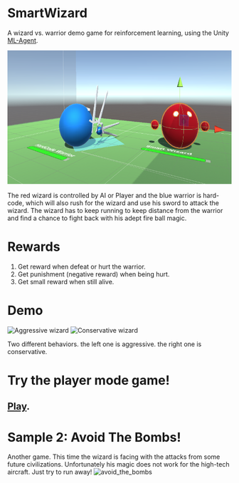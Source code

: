 # SmartWizard
A wizard vs. warrior demo game for reinforcement learning, using the Unity [ML-Agent](https://github.com/Unity-Technologies/ml-agents).

<img src="https://github.com/bugtheta/SmartWizard/blob/master/Screenshots/figure_0.png" height="300">

The red wizard is controlled by AI or Player and the blue warrior is hard-code, which will also rush for the wizard and use his sword to attack the wizard. The wizard has to keep running to keep distance from the warrior and find a chance to fight back with his adept fire ball magic.

# Rewards
1. Get reward when defeat or hurt the warrior.
2. Get punishment (negative reward) when being hurt.
3. Get small reward when still alive.

# Demo

<img src="https://github.com/bugtheta/SmartWizard/blob/master/Screenshots/%C2%A0aggressive_wizard.gif" height="200" title="Aggressive wizard"> <img src="https://github.com/bugtheta/SmartWizard/blob/master/Screenshots/%C2%A0conservative_wizard.gif" height="200" title="Conservative wizard">

Two different behaviors. the left one is aggressive. the right one is conservative.


# Try the player mode game!
## [Play](https://bugtheta.github.io/SmartWizard/).


# Sample 2: Avoid The Bombs!
Another game. 
This time the wizard is facing with the attacks from some future civilizations. Unfortunately his magic does not work for the high-tech aircraft. Just try to run away!
![avoid_the_bombs](https://github.com/bugtheta/SmartWizard/blob/master/Screenshots/%C2%A0avoid_the_bombs.gif)


